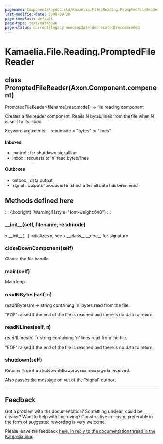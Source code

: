 ```yaml
---
pagename: Components/pydoc.old/Kamaelia.File.Reading.PromptedFileReader
last-modified-date: 2008-09-20
page-template: default
page-type: text/markdown
page-status: current|legacy|needsupdate|deprecated|recommended
---
```

Kamaelia.File.Reading.PromptedFileReader
========================================

class PromptedFileReader(Axon.Component.component)
--------------------------------------------------

PromptedFileReader(filename\[,readmode\]) -\> file reading component

Creates a file reader component. Reads N bytes/lines from the file when
N is sent to its inbox.

Keyword arguments: - readmode = \"bytes\" or \"lines\"

#### Inboxes

-   control : for shutdown signalling
-   inbox : requests to \'n\' read bytes/lines

#### Outboxes

-   outbox : data output
-   signal : outputs \'producerFinished\' after all data has been read

Methods defined here
--------------------

::: {.boxright}
[Warning!]{style="font-weight:600"}
:::

### \_\_init\_\_(self, filename, readmode)

x.\_\_init\_\_(\...) initializes x; see x.\_\_class\_\_.\_\_doc\_\_ for
signature

### closeDownComponent(self)

Closes the file handle

### main(self)

Main loop

### readNBytes(self, n)

readNBytes(n) -\> string containing \'n\' bytes read from the file.

\"EOF\" raised if the end of the file is reached and there is no data to
return.

### readNLines(self, n)

readNLines(n) -\> string containing \'n\' lines read from the file.

\"EOF\" raised if the end of the file is reached and there is no data to
return.

### shutdown(self)

Returns True if a shutdownMicroprocess message is received.

Also passes the message on out of the \"signal\" outbox.

------------------------------------------------------------------------

Feedback
--------

Got a problem with the documentation? Something unclear, could be
clearer? Want to help with improving? Constructive criticism, preferably
in the form of suggested rewording is very welcome.

Please leave the feedback [here, in reply to the documentation thread in
the Kamaelia
blog](http://kamaelia.sourceforge.net/cgi-bin/blog/blog.cgi?rm=addpostcomment&postid=1131454685).
